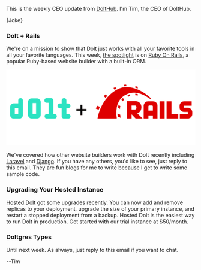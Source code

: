 This is the weekly CEO update from [DoltHub](https://www.dolthub.com/). I'm Tim, the CEO of DoltHub. 

{Joke}

### Dolt + Rails

We're on a mission to show that Dolt just works with all your favorite tools in all your favorite languages. This week, [the spotlight](https://www.dolthub.com/blog/2024-02-09-dolt-ruby-on-rails/) is on [Ruby On Rails](https://rubyonrails.org/), a popular Ruby-based website builder with a built-in ORM. 

[![Dolt + Rails](../images/dolt-rails.png)](https://www.dolthub.com/blog/2024-02-09-dolt-ruby-on-rails/)

We've covered how other website builders work with Dolt recently including [Laravel](https://www.dolthub.com/blog/2024-01-08-dolt-laravel/) and [Django](https://www.dolthub.com/blog/2024-01-31-dolt-django/). If you have any others, you'd like to see, just reply to this email. They are fun blogs for me to write because I get to write some sample code.

### Upgrading Your Hosted Instance

[Hosted Dolt](https://hosted.doltdb.com) got some upgrades recently. You can now add and remove replicas to your deployment, upgrade the size of your primary instance, and restart a stopped deployment from a backup. Hosted Dolt is the easiest way to run Dolt in production. Get started with our trial instance at $50/month.

### Doltgres Types



Until next week. As always, just reply to this email if you want to chat.

--Tim